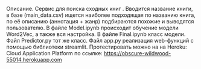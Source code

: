   Описание. Сервис для поиска сходных  книг . Вводится название книги, 
в базе (main_data.csv) ищется наиболее подходящая по названию книга, по её описанию 
(аннотация + жанр) подбираются похожие и выводятся пользователю.
  В файле Model.ipynb происходит обучение модели Word2Vec, а также вся настройка. В файле Final.ipynb класс модели.
 Файл Predictor.py тот же класс. Файл app.py реализация web-функций с помощью библиотеки streamlit.
  Протестировать можно на на Heroku: Cloud Application Platform по ссылке:  https://obscure-wildwood-55014.herokuapp.com
